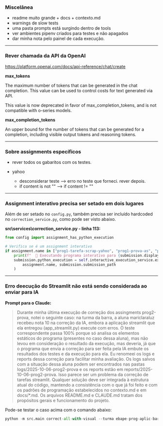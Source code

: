 ### Miscelânea

- readme muito grande + docs + contexto.md
- warnings de slow tests
- uma pasta prompts está surgindo dentro de tools
- ver ambientes pipenv criados para testes e não apagados
- dar minha nota pelo painel de cada execução.

--------------------------------------------------
### Rever chamada da API da OpenAI

https://platform.openai.com/docs/api-reference/chat/create

**max_tokens**

The maximum number of tokens that can be generated in the chat completion. This value can be used to control costs for text generated via API.

This value is now deprecated in favor of max_completion_tokens, and is not compatible with o-series models.

**max_completion_tokens**

An upper bound for the number of tokens that can be generated for a completion, including visible output tokens and reasoning tokens.

--------------------------------------------------
### Sobre assignments específicos

- rever todos os gabaritos com os testes. 

- yahoo 
	- desconsiderar teste --> erro no teste que forneci. rever depois. 
	- if content is not "" --> if content != ""

--------------------------------------------------
### Assignment interativo precisa ser setado em dois lugares

Além de ser setado no `config.py`, também precisa ser incluído hardcoded no `correction_service.py`, como pode ser visto abaixo. 

**src\services\correction_service.py - linha 113:**

```python
from config import assignment_has_python_execution

# Verifica se é um assignment interativo
if assignment.name in ["prog1-tarefa-scrap-yahoo", "prog1-prova-as", "prog2-prova"]:
	print(f"  🔄 Executando programa interativo para {submission.display_name}...")
	submission.python_execution = self.interactive_execution_service.execute_interactive_program(
		assignment.name, submission.submission_path
	)
```                       

--------------------------------------------------
### Erro deecução do Streamlit não está sendo considerada ao enviar para IA

**Prompt para o Claude:**

> Durante minha última execução de correção dos assingments prog2-prova, notei o seguinte caso: na turma da barra, a aluna mariclaraluz recebeu nota 10 na correção da IA, embora a aplicação streamlit que ela entregou (app_streamlit.py) execute com erros. O teste correspondente passa 100% porque só analisa os elementos estáticos do programa (presentes no caso dessa aluna), mas não levou em consideração o resultado da execução, mas deveria, já que o programa que envia a correção para ser feita pela IA embute os resultados dos testes e da execução para ela. Eu renomeei os logs e reports dessa correção para facilitar minha avaliação. Os logs salvos com a situação dessa aluna podem ser encontrados nas pastas logs/2025-10-06-prog2-prova e os reports estão em reports/2025-10-06-prog2-prova. Isso parece ser um problema da correção de tarefas streamlit. Qualquer solução deve ser integrada à estrutura atual do código, mantendo a consistência com o que já foi feito e com os padrões de programação estabelecidos no contexto.md e em docs/*.md. Os arquivos README.md e CLAUDE.md tratam dos propósitos gerais e funcionamento do projeto. 

Pode-se testar o caso acima com o comando abaixo:

```python
python -m src.main correct-all-with-visual --turma ebape-prog-aplic-barra-2025 --assignment prog2-prova --submissao mariclaraluz
```